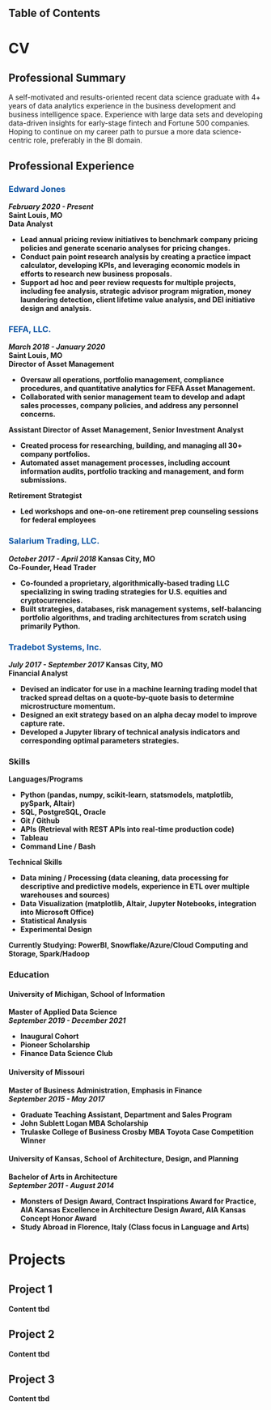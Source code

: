 ## Table of Contents

# CV
## Professional Summary
A self-motivated and results-oriented recent data science graduate with 4+ years of data analytics experience in the business development and business intelligence space. Experience with large data sets and developing data-driven insights for early-stage fintech and Fortune 500 companies. Hoping to continue on my career path to pursue a more data science-centric role, preferably in the BI domain.

## Professional Experience
### <b><span style="color:#0C54A4">Edward Jones</span>
<i>February 2020 - Present</i><br/>
Saint Louis, MO <br/>
<b>Data Analyst</b>
- Lead annual pricing review initiatives to benchmark company pricing policies and generate scenario analyses for pricing changes.
- Conduct pain point research analysis by creating a practice impact calculator, developing KPIs, and leveraging economic models in efforts to research new business proposals.
- Support ad hoc and peer review requests for multiple projects, including fee analysis, strategic advisor program migration, money laundering detection, client lifetime value analysis, and DEI initiative design and analysis.


### <b><span style="color:#0C54A4">FEFA, LLC.</span>
<i>March 2018 - January 2020</i><br/>
Saint Louis, MO <br/>
<b>Director of Asset Management</b> <br/>
- Oversaw all operations, portfolio management, compliance procedures, and quantitative analytics for FEFA Asset Management.
- Collaborated with senior management team to develop and adapt sales processes, company policies, and address any personnel concerns.

<b>Assistant Director of Asset Management, Senior Investment Analyst</b> <br/>
- Created process for researching, building, and managing all 30+ company portfolios.
- Automated asset management processes, including account information audits, portfolio tracking and management, and form submissions.

<b>Retirement Strategist</b> <br/>
- Led workshops and one-on-one retirement prep counseling sessions for federal employees 

  
### <b><span style="color:#0C54A4">Salarium Trading, LLC.</span>
<i>October 2017 - April 2018</i>
Kansas City, MO <br/>
<b>Co-Founder, Head Trader</b>
- Co-founded a proprietary, algorithmically-based trading LLC specializing in swing trading strategies for U.S. equities and cryptocurrencies.
- Built strategies, databases, risk management systems, self-balancing portfolio algorithms, and trading architectures from scratch using primarily Python.


### <b><span style="color:#0C54A4">Tradebot Systems, Inc.</span>
<i>July 2017 - September 2017</i>
Kansas City, MO <br/>
<b>Financial Analyst</b>
- Devised an indicator for use in a machine learning trading model that tracked spread deltas on a quote-by-quote basis to determine microstructure momentum.
- Designed an exit strategy based on an alpha decay model to improve capture rate.
- Developed a Jupyter library of technical analysis indicators and corresponding optimal parameters strategies.

### Skills
<b>Languages/Programs</b>
- Python (pandas, numpy, scikit-learn, statsmodels, matplotlib, pySpark, Altair)
- SQL, PostgreSQL, Oracle
- Git / Github
- APIs (Retrieval with REST APIs into real-time production code)
- Tableau
- Command Line / Bash
  
<b>Technical Skills</b>
- Data mining / Processing (data cleaning, data processing for descriptive and predictive models, experience in ETL over multiple warehouses and sources)
- Data Visualization (matplotlib, Altair, Jupyter Notebooks, integration into Microsoft Office)
- Statistical Analysis
- Experimental Design
  
<b>Currently Studying:</b> PowerBI, Snowflake/Azure/Cloud Computing and Storage, Spark/Hadoop 

### Education
#### University of Michigan, School of Information
<b>Master of Applied Data Science</b><br/>
<i>September 2019 - December 2021</i>
- Inaugural Cohort
- Pioneer Scholarship
- Finance Data Science Club
  
#### University of Missouri
<b>Master of Business Administration, Emphasis in Finance</b><br/>
<i>September 2015 -  May 2017</i>
- Graduate Teaching Assistant, Department and Sales Program
- John Sublett Logan MBA Scholarship
- Trulaske College of Business Crosby MBA Toyota Case Competition Winner
  
#### University of Kansas, School of Architecture, Design, and Planning
<b>Bachelor of Arts in Architecture</b><br/>
<i>September 2011 -  August 2014</i>
- Monsters of Design Award, Contract Inspirations Award for Practice, AIA Kansas Excellence in Architecture Design Award, AIA Kansas Concept Honor Award
- Study Abroad in Florence, Italy (Class focus in Language and Arts)

# Projects
## Project 1
  Content tbd
  
## Project 2
  Content tbd
  
## Project 3
  Content tbd
<!--

## Table of Contents
<ol type="I">
    <li><a href="#1">CV</a></li>
    <ul>
        <li><a href="#1.1">1.1 Professional Summary</a></li>
        <li><a href="#1.2">1.2 Professional Experience</a></li>
        <li><a href="#1.3">1.3 Skills</a></li>
        <li><a href="#1.4">1.4 Education</a></li>
        <li><a href="#1.5">1.5 Awards & Other</a></li>
    </ul>
    <li><a href="#2">Project Samples</a></li>
    <ul>
        <li><a href="#2.1">2.1 TBD</a></li>
        <li><a href="#2.2">2.1 TBD</a></li>
</ol>    

## <a id="1"></a>CV
    
### <a id="1.1"></a>Professional Summary
A self-motivated and results-oriented recent data science graduate with 4+ years of data analytics experience in the business development and business intelligence space. Experience with large data sets and developing data-driven insights for early-stage fintech and Fortune 500 companies.

### <a id="1.2"></a>Professional Experience
#### <b>Edward Jones<b/>
